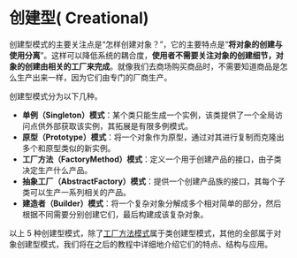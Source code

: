 # 创建型( Creational)

创建型模式的主要关注点是“怎样创建对象？”，它的主要特点是“**将对象的创建与使用分离**”。这样可以降低系统的耦合度，**使用者不需要关注对象的创建细节，对象的创建由相关的工厂来完成**。就像我们去商场购买商品时，不需要知道商品是怎么生产出来一样，因为它们由专门的厂商生产。

创建型模式分为以下几种。

- **单例（Singleton）模式**：某个类只能生成一个实例，该类提供了一个全局访问点供外部获取该实例，其拓展是有限多例模式。
- **原型（Prototype）模式**：将一个对象作为原型，通过对其进行复制而克隆出多个和原型类似的新实例。
- **工厂方法（FactoryMethod）模式**：定义一个用于创建产品的接口，由子类决定生产什么产品。
- **抽象工厂（AbstractFactory）模式**：提供一个创建产品族的接口，其每个子类可以生产一系列相关的产品。
- **建造者（Builder）模式**：将一个复杂对象分解成多个相对简单的部分，然后根据不同需要分别创建它们，最后构建成该复杂对象。



以上 5 种创建型模式，除了[工厂方法模式](http://c.biancheng.net/view/1348.html)属于类创建型模式，其他的全部属于对象创建型模式，我们将在之后的教程中详细地介绍它们的特点、结构与应用。